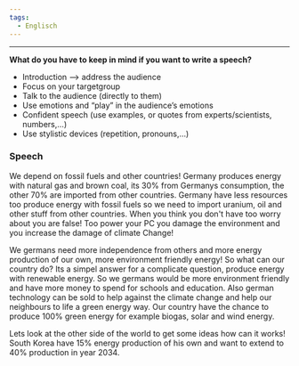 ```yaml
---
tags:
  - Englisch
---
```

---
**What do you have to keep in mind if you want to write a speech?**

- Introduction —> address the audience
- Focus on your targetgroup
- Talk to the audience (directly to them)
- Use emotions and “play” in the audience’s emotions
- Confident speech (use examples, or quotes from experts/scientists, numbers,…) 
- Use stylistic devices (repetition, pronouns,…)
### Speech 


We depend on fossil fuels and other countries! Germany produces energy with natural gas and brown coal, its 30% from Germanys consumption, the other 70% are imported from other countries. Germany have less resources too produce energy with fossil fuels so we need to import uranium, oil and other stuff from other countries. When you think you don't have too worry about you are false! Too power your PC you damage the environment and you increase the damage of climate Change!  

We germans need more independence from others and more energy production of our own, more environment friendly energy! So what can our country do? Its a simpel answer for a complicate question, produce energy with renewable energy. So we germans would be more environment friendly and have more money to spend for schools and education. Also german technology can be sold to help against the climate change and help our neighbours to life a green energy way. Our country have the chance to produce 100% green energy for example biogas, solar and wind energy.

Lets look at the other side of the world to get some ideas how can it works! South Korea have 15% energy production of his own and want to extend to 40% production in year 2034.  






